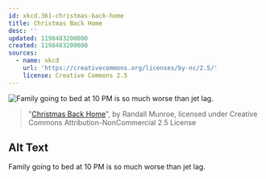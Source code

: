 ```yaml
---
id: xkcd.361-christmas-back-home
title: Christmas Back Home
desc: ''
updated: 1198483200000
created: 1198483200000
sources:
  - name: xkcd
    url: 'https://creativecommons.org/licenses/by-nc/2.5/'
    license: Creative Commons 2.5
---
```

![Family going to bed at 10 PM is so much worse than jet lag.](https://imgs.xkcd.com/comics/christmas_back_home.png)
> "[Christmas Back Home](https://xkcd.com/361/)", by Randall Munroe, licensed under Creative Commons Attribution-NonCommercial 2.5 License

## Alt Text
Family going to bed at 10 PM is so much worse than jet lag.
